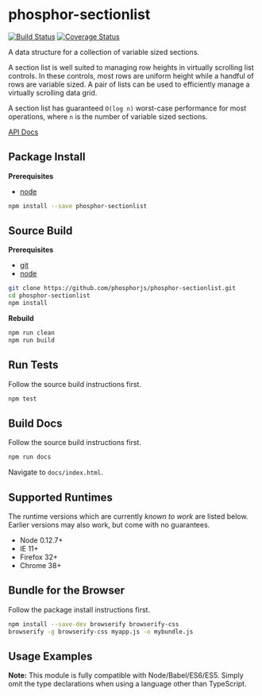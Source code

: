 phosphor-sectionlist
====================

[![Build Status](https://travis-ci.org/phosphorjs/phosphor-sectionlist.svg)](https://travis-ci.org/phosphorjs/phosphor-sectionlist?branch=master)
[![Coverage Status](https://coveralls.io/repos/phosphorjs/phosphor-sectionlist/badge.svg?branch=master&service=github)](https://coveralls.io/github/phosphorjs/phosphor-sectionlist?branch=master)

A data structure for a collection of variable sized sections.

A section list is well suited to managing row heights in virtually
scrolling list controls. In these controls, most rows are uniform
height while a handful of rows are variable sized. A pair of lists
can be used to efficiently manage a virtually scrolling data grid.

A section list has guaranteed `O(log n)` worst-case performance for
most operations, where `n` is the number of variable sized sections.

[API Docs](http://phosphorjs.github.io/phosphor-sectionlist/api/)


Package Install
---------------

**Prerequisites**
- [node](http://nodejs.org/)

```bash
npm install --save phosphor-sectionlist
```


Source Build
------------

**Prerequisites**
- [git](http://git-scm.com/)
- [node](http://nodejs.org/)

```bash
git clone https://github.com/phosphorjs/phosphor-sectionlist.git
cd phosphor-sectionlist
npm install
```

**Rebuild**
```bash
npm run clean
npm run build
```


Run Tests
---------

Follow the source build instructions first.

```bash
npm test
```


Build Docs
----------

Follow the source build instructions first.

```bash
npm run docs
```

Navigate to `docs/index.html`.


Supported Runtimes
------------------

The runtime versions which are currently *known to work* are listed below.
Earlier versions may also work, but come with no guarantees.

- Node 0.12.7+
- IE 11+
- Firefox 32+
- Chrome 38+


Bundle for the Browser
----------------------

Follow the package install instructions first.

```bash
npm install --save-dev browserify browserify-css
browserify -g browserify-css myapp.js -o mybundle.js
```


Usage Examples
--------------

**Note:** This module is fully compatible with Node/Babel/ES6/ES5. Simply
omit the type declarations when using a language other than TypeScript.
